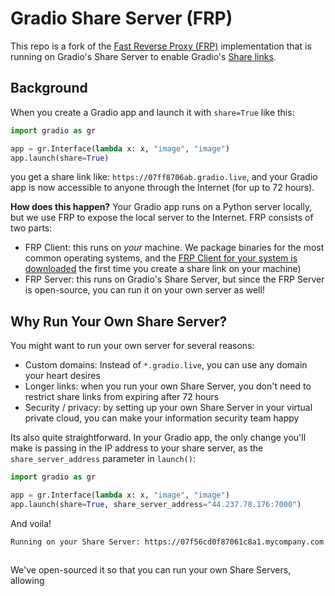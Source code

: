 # Gradio Share Server (FRP)

This repo is a fork of the [Fast Reverse Proxy (FRP)](https://github.com/fatedier/frp) implementation that is running on Gradio's Share Server to enable Gradio's [Share links](https://www.gradio.app/guides/sharing-your-app#sharing-demos).

## Background

When you create a Gradio app and launch it with `share=True` like this:

```py
import gradio as gr

app = gr.Interface(lambda x: x, "image", "image")
app.launch(share=True)
```

you get a share link like: `https://07ff8706ab.gradio.live`, and your Gradio app is now accessible to anyone through the Internet (for up to 72 hours).

**How does this happen?** Your Gradio app runs on a Python server locally, but we use FRP to expose the local server to the Internet. FRP consists of two parts:
* FRP Client: this runs on *your* machine. We package binaries for the most common operating systems, and the [FRP Client for your system is downloaded](https://github.com/gradio-app/gradio/blob/main/gradio/tunneling.py#L47) the first time you create a share link on your machine)
* FRP Server: this runs on Gradio's Share Server, but since the FRP Server is open-source, you can run it on your own server as well! 

## Why Run Your Own Share Server?

You might want to run your own server for several reasons:
* Custom domains: Instead of `*.gradio.live`, you can use any domain your heart desires
* Longer links: when you run your own Share Server, you don't need to restrict share links from expiring after 72 hours
* Security / privacy: by setting up your own Share Server in your virtual private cloud, you can make your information security team happy

Its also quite straightforward. In your Gradio app, the only change you'll make is passing in the IP address to your share server, as the `share_server_address` parameter in `launch()`:

```py
import gradio as gr

app = gr.Interface(lambda x: x, "image", "image")
app.launch(share=True, share_server_address="44.237.78.176:7000")
```

And voila!

```
Running on your Share Server: https://07f56cd0f87061c8a1.mycompany.com
```

## 

We've open-sourced it so that you can run your own Share Servers, allowing



